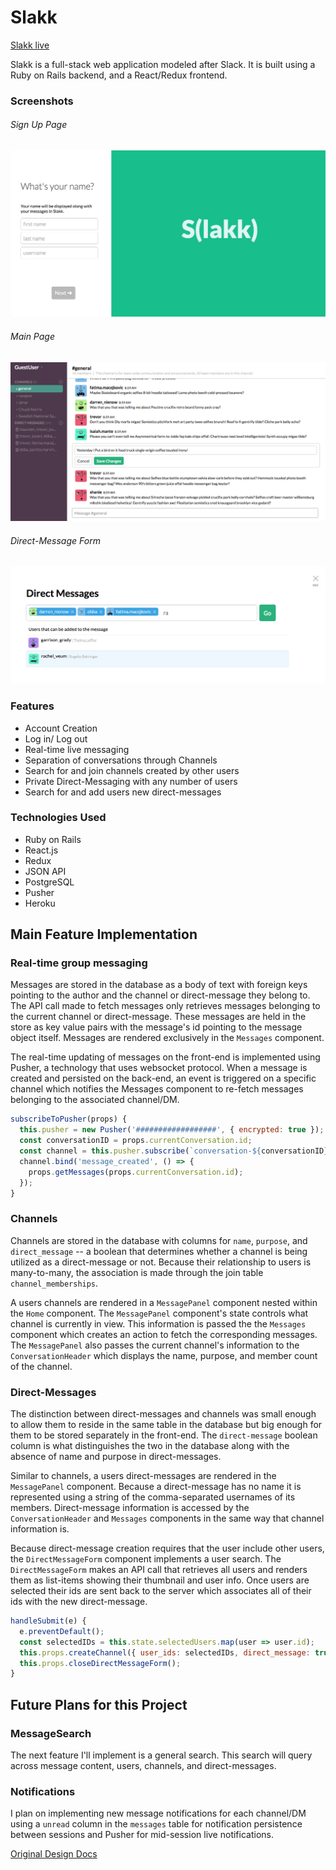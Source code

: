 # Slakk

[Slakk live](http://www.slakk.co/)


Slakk is a full-stack web application modeled after Slack.  It is built using a Ruby on Rails backend, and a React/Redux frontend.

### Screenshots

###### Sign Up Page
![sign-up](./docs/screenshots/sign-up.jpg)


###### Main Page
![main](./docs/screenshots/main.jpg)


###### Direct-Message Form
![direct-message-form](./docs/screenshots/direct-message-form.jpg)

### Features
  - Account Creation
  - Log in/ Log out
  - Real-time live messaging
  - Separation of conversations through Channels
  - Search for and join channels created by other users
  - Private Direct-Messaging with any number of users
  - Search for and add users new direct-messages

### Technologies Used
 - Ruby on Rails
 - React.js
 - Redux
 - JSON API
 - PostgreSQL
 - Pusher
 - Heroku

## Main Feature Implementation


### Real-time group messaging

  Messages are stored in the database as a body of text with foreign keys pointing to the author and the channel or direct-message they belong to. The API call made to fetch messages only retrieves messages belonging to the current channel or direct-message. These messages are held in the store as key value pairs with the message's id pointing to the message object itself. Messages are rendered exclusively in the `Messages` component.

  The real-time updating of messages on the front-end is implemented using Pusher, a technology that uses websocket protocol. When a message is created and persisted on the back-end, an event is triggered on a specific channel which notifies the Messages component to re-fetch messages belonging to the associated channel/DM.

```javascript
subscribeToPusher(props) {
  this.pusher = new Pusher('##################', { encrypted: true });
  const conversationID = props.currentConversation.id;
  const channel = this.pusher.subscribe(`conversation-${conversationID}`);
  channel.bind('message_created', () => {
    props.getMessages(props.currentConversation.id);
  });
}
```

### Channels

Channels are stored in the database with columns for `name`, `purpose`, and `direct_message` -- a boolean that determines whether a channel is being utilized as a direct-message or not. Because their relationship to users is many-to-many, the association is made through the join table `channel_memberships`.

A users channels are rendered in a `MessagePanel` component nested within the `Home` component. The `MessagePanel` component's state controls what channel is currently in view. This information is passed the the `Messages` component which creates an action to fetch the corresponding messages. The `MessagePanel` also passes the current channel's information to the `ConversationHeader` which displays the name, purpose, and member count of the channel.



### Direct-Messages

The distinction between direct-messages and channels was small enough to allow them to reside in the same table in the database but big enough for them to be stored separately in the front-end. The `direct-message` boolean column is what distinguishes the two in the database along with the absence of name and purpose in direct-messages.

Similar to channels, a users direct-messages are rendered in the `MessagePanel` component. Because a direct-message has no name it is represented using a string of the comma-separated usernames of its members. Direct-message information is accessed by the `ConversationHeader` and `Messages` components in the same way that channel information is.

Because direct-message creation requires that the user include other users, the `DirectMessageForm` component implements a user search. The `DirectMessageForm` makes an API call that retrieves all users and renders them as list-items showing their thumbnail and user info. Once users are selected their ids are sent back to the server which associates all of their ids with the new direct-message.

``` javascript
handleSubmit(e) {
  e.preventDefault();
  const selectedIDs = this.state.selectedUsers.map(user => user.id);
  this.props.createChannel({ user_ids: selectedIDs, direct_message: true });
  this.props.closeDirectMessageForm();
}
```

## Future Plans for this Project

### MessageSearch

The next feature I'll implement is a general search. This search will query across message content, users, channels, and direct-messages.  

### Notifications

I plan on implementing new message notifications for each channel/DM using a `unread` column in the `messages` table for notification persistence between sessions and Pusher for mid-session live notifications.

[Original Design Docs](./docs/README.md)
